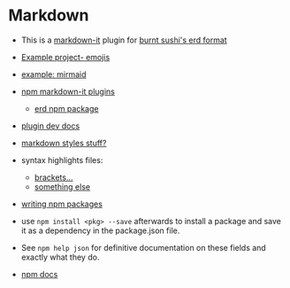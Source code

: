 # Markdown

- This is a [markdown-it](https://github.com/markdown-it) plugin for [burnt sushi's erd format](https://github.com/BurntSushi/erd)
- [Example project- emojis](https://github.com/mjbvz/vscode-markdown-emoji)
- [example: mirmaid](https://github.com/tylingsoft/markdown-it-mermaid)

- [npm markdown-it plugins](https://www.npmjs.com/search?q=keywords%3Amarkdown-it-plugin)
  - [erd npm package](https://www.npmjs.com/package/erd)


- [plugin dev docs](https://github.com/markdown-it/markdown-it/tree/master/docs)
- [markdown styles stuff?](https://vscode.readthedocs.io/en/latest/extensionAPI/api-markdown/#changing-the-look-of-the-markdown-preview-with-css)

- syntax highlights files:
  - [brackets...](../vsc-er-syntax-highlighting/language-configuration.json)
  - [something else](../vsc-er-syntax-highlighting/syntaxes/er.tmLanguage.json)

- [writing npm packages](https://auth0.com/blog/developing-npm-packages/)


- use `npm install <pkg> --save` afterwards to install a package and save it as a dependency in the package.json file.
- See `npm help json` for definitive documentation on these fields
and exactly what they do.
- [npm docs](https://mail.google.com/mail/u/0/#inbox/FMfcgxwGCQWtCljPLPbHsDjZFvKfHTlf)